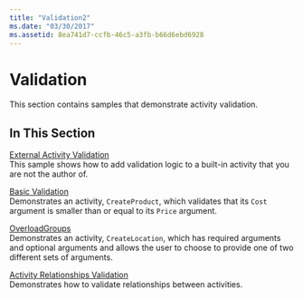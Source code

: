 ```yaml
---
title: "Validation2"
ms.date: "03/30/2017"
ms.assetid: 8ea741d7-ccfb-46c5-a3fb-b66d6ebd6928
---
```

# Validation
This section contains samples that demonstrate activity validation.  
  
## In This Section  
 [External Activity Validation](../../../../docs/framework/windows-workflow-foundation/samples/external-activity-validation.md)  
 This sample shows how to add validation logic to a built-in activity that you are not the author of.  
  
 [Basic Validation](../../../../docs/framework/windows-workflow-foundation/samples/basic-validation.md)  
 Demonstrates an activity, `CreateProduct`, which validates that its `Cost` argument is smaller than or equal to its `Price` argument.  
  
 [OverloadGroups](../../../../docs/framework/windows-workflow-foundation/samples/overloadgroups.md)  
 Demonstrates an activity, `CreateLocation`, which has required arguments and optional arguments and allows the user to choose to provide one of two different sets of arguments.  
  
 [Activity Relationships Validation](../../../../docs/framework/windows-workflow-foundation/samples/activity-relationships-validation.md)  
 Demonstrates how to validate relationships between activities.
